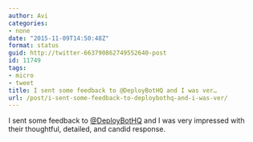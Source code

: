 ```yaml
---
author: Avi
categories:
- none
date: "2015-11-09T14:50:48Z"
format: status
guid: http://twitter-663790862749552640-post
id: 11749
tags:
- micro
- tweet
title: I sent some feedback to @DeployBotHQ and I was ver…
url: /post/i-sent-some-feedback-to-deploybothq-and-i-was-ver/
---
```

I sent some feedback to [@DeployBotHQ](http://twitter.com/DeployBotHQ) and I was very impressed with their thoughtful, detailed, and candid response.